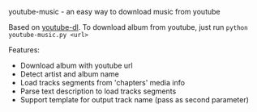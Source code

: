 youtube-music - an easy way to download music from youtube

Based on [youtube-dl](https://github.com/rg3/youtube-dl). To download album from
youtube, just run `python youtube-music.py <url>` 

Features:
 - Download album with youtube url
 - Detect artist and album name
 - Load tracks segments from 'chapters' media info
 - Parse text description to load tracks segments
 - Support template for output track name (pass as second parameter)
